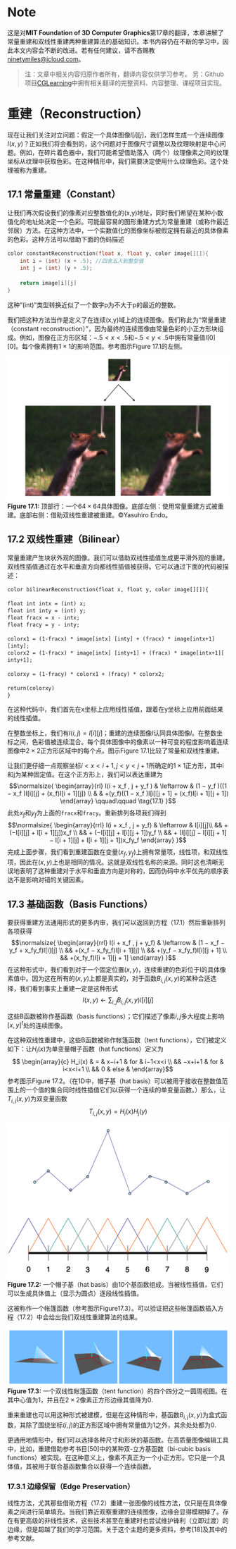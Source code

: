 # Note
这是对**MIT Foundation of 3D Computer Graphics**第17章的翻译，本章讲解了常量重建和双线性重建两种重建算法的基础知识。本书内容仍在不断的学习中，因此本文内容会不断的改进。若有任何建议，请不吝赐教<ninetymiles@icloud.com>。 

> 注：文章中相关内容归原作者所有，翻译内容仅供学习参考。
> 另：Github项目[CGLearning](https://github.com/nintymiles/CGLearning)中拥有相关翻译的完整资料、内容整理、课程项目实现。

# 重建（Reconstruction）
现在让我们关注对立问题：假定一个具体图像$I[i][j]$，我们怎样生成一个连续图像$I(x,y)$？正如我们将会看到的，这个问题对于图像尺寸调整以及纹理映射是中心问题。例如，在碎片着色器中，我们可能希望借助落入（两个）纹理像素之间的纹理坐标从纹理中获取色彩。在这种情形中，我们需要决定使用什么纹理色彩。这个处理被称为重建。

## 17.1 常量重建（Constant）
让我们再次假设我们的像素对应整数值化的(x,y)地址，同时我们希望在某种小数值化的地址处决定一个色彩。可能最容易的图形重建方式为常量重建（或称作最近邻居）方法。在这种方法中，一个实数值化的图像坐标被假定拥有最近的具体像素的色彩。这种方法可以借助下面的伪码描述

```c
color constantReconstruction(float x, float y, color image[][]){ 
	int i = (int) (x + .5); //四舍五入到整型值
	int j = (int) (y + .5);  
	
	return image[i][j] 
}
```
这种“(int)”类型转换近似了一个数字p为不大于p的最近的整数。

我们把这种方法当作是定义了在连续(x,y)域上的连续图像。我们称此为“常量重建（constant reconstruction）”，因为最终的连续图像由常量色彩的小正方形块组成。例如，图像在正方形区域：$−.5 < x < .5$和$−.5 < y < .5$中拥有常量值$I[0][0]$。每个像素拥有$1\times1$的影响范围。参考图示$\text{Figure 17.1}$的左侧。

![Figure17.1](media/Figure17.1.png)
**Figure 17.1:** 顶部行：一个$64\times64$具体图像。底部左侧：使用常量重建方式被重建。底部右侧：借助双线性重建被重建。©️Yasuhiro Endo。

## 17.2 双线性重建（Bilinear）
常量重建产生块状外观的图像。我们可以借助双线性插值生成更平滑外观的重建。双线性插值通过在水平和垂直方向都线性插值被获得。它可以通过下面的代码被描述：

```
color bilinearReconstruction(float x, float y, color image[][]){

float int intx = (int) x; 
float int inty = (int) y; 
float fracx = x - intx; 
float fracy = y - inty;

colorx1 = (1-fracx) * image[intx] [inty] + (fracx) * image[intx+1][inty]; 
colorx2 = (1-fracx) * image[intx] [inty+1] + (fracx) * image[intx+1][ inty+1];

colorxy = (1-fracy) * colorx1 + (fracy) * colorx2;

return(colorxy)
}
```
在这种代码中，我们首先在x坐标上应用线性插值，跟着在y坐标上应用前面结果的线性插值。

在整数坐标上，我们有$I(i, j) = I[i][j]$；重建的连续图像$I$认同具体图像$I$。在整数坐标之间，色彩值被连续混合。每个具体图像中的像素以一种可变的程度影响着连续图像中$2\times2$正方形区域中的每个点。图示$\text{Figure 17.1}$比较了常量和双线性重建。

让我们更仔细一点观察坐标$i < x < i + 1, j < y < j + 1$所确定的$1\times1$正方形，其中i和j为某种固定值。在这个正方形上，我们可以表达重建为
$$\normalsize{ \begin{array}{rl}
I(i + x_f , j + y_f ) & \leftarrow  & (1 − y_f )((1 − x_f )I[i][j] + (x_f)I[i + 1][j])  \\
 & & +(y_f)((1 − x_f )I[i][j + 1] + (x_f)I[i + 1][j + 1]) 
\end{array} \qquad\qquad \tag{17.1} }$$
此处$x_f$和$y_f$为上面的`fracx`和`fracy`。重新排列各项我们得到
$$\normalsize{ \begin{array}{rrl}
I(i + x_f , j + y_f) & \leftarrow & I[i][j]\\
&& + (−I[i][j] + I[i + 1][j])x_f \\
&& + (−I[i][j] + I[i][j + 1])y_f \\
&& + (I[i][j] − I[i][j + 1] − I[i + 1][j] + I[i + 1][j + 1])x_fy_f
\end{array} }$$
完成上面步骤，我们看到重建函数在变量$(x_f,y_f)$上拥有常量项，线性项，和双线性项，因此在$(x,y)$上也是相同的情况。这就是双线性名称的来源。同时这也清晰无误地表明了这种重建对于水平和垂直方向是对称的，因而伪码中水平优先的顺序表达不是影响对错的关键因素。

## 17.3 基础函数（Basis Functions）
要获得重建方法通用形式的更多内审，我们可以返回到方程（17.1）然后重新排列各项获得
$$\normalsize{ \begin{array}{rrl}
I(i + x_f , j + y_f) & \leftarrow & (1 − x_f − y_f + x_fy_f)I[i][j] \\
&& +(x_f − x_fy_f)I[i + 1][j] \\
&& +(y_f − x_fy_f)I[i][j + 1] \\
&& +(x_fy_f)I[i + 1][j + 1]
\end{array} }$$
在这种形式中，我们看到对于一个固定位置$(x,y)$，连续重建的色彩位于I的具体像素值中。因为这在所有的$(x,y)$上都是真实的，对于函数$B_{i,j}(x,y)$的某种合适选择，我们看到事实上重建一定是这种形式 
$$
I(x, y) \leftarrow \sum_{i,j}B_{i,j}(x, y)I[i][j] \tag{17.2}
$$

这些B函数被称作基函数（basis functions）；它们描述了像素$i,j$多大程度上影响$[x,y]^t$处的连续图像。

在这种双线性重建中，这些B函数被称作帐篷函数（tent functions），它们被定义如下：让$H_i(x)$为单变量帽子函数（hat functions）定义为
$$ \begin{array}{c}
H_i(x) & =  & x−i+1  & for & i−1<x<i  \\
				&& −x+i+1 & for & i<x<i+1 \\
				&& 0  & else &
\end{array}$$
参考图示$\text{Figure 17.2}$。（在1D中，帽子基（hat basis）可以被用于接收在整数值范围上的一个值的集合同时线性插值它们以获得一个连续的单变量函数。）那么，让$T_{i,j}(x,y)$为双变量函数
$$T_{i,j}(x, y) = H_i(x)H_j(y)$$

![Figure17.2](media/Figure17.2.png)
**Figure 17.2:** 一个帽子基（hat basis）由10个基函数组成。当被线性插值，它们可以生成具体值上（显示为圆点）逐段线性插值。

这被称作一个帐篷函数（参考图示$\text{Figure17.3}$）。可以验证把这些帐篷函数插入方程（17.2）中会给出我们双线性重建算法的结果。

![Figure17.3](media/Figure17.3.png)
**Figure 17.3:** 一个双线性帐篷函数（tent function）的四个四分之一圆周视图。在其中心值为1，并且在$2\times2$像素正方形边缘其值降为0.

重来重建也可以用这种形式被建模，但是在这种情形中，基函数$B_{i,j}(x,y)$为盒式函数，其除了围绕坐标$(i,j)$的正方形区域中拥有常量值为1之外，其余处处都为0.

更通用地情形中，我们可以选择各种尺寸和形状的基函数。在高质量图像编辑工具中，比如，重建借助参考书目[50]中的某种双-立方基函数（bi-cubic basis functions）被实现。在这种意义上，像素不真正为一个小正方形。它只是一个具体值，其被用于联合基函数集合以获得一个连续函数。


### 17.3.1 边缘保留（Edge Preservation）
线性方法，尤其那些借助方程（17.2）重建一张图像的线性方法，仅只是在具体像素之间进行简单填充。当我们靠近观察重建的连续图像，边缘会显得模糊掉了。存在有更高级的非线性技术，这些技术甚至在重建时也尝试维护锋利（立即过渡）的边缘，但是超越了我们的学习范围。关于这个主题的更多资料，参考$[18]$及其中的参考文献。


